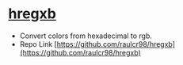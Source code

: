 # [hregxb](https://raulcr98.github.io/hregxb/)
* Convert colors from hexadecimal to rgb.
* Repo Link [https://github.com/raulcr98/hregxb](https://github.com/raulcr98/hregxb)
